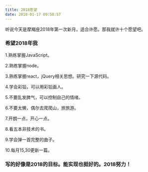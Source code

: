 ```yaml
---
title: 2018愿望
date: 2018-01-17 09:58:57
---
```


听说今天是摩羯座2018年第一次新月，适合许愿。那我就许十个愿望吧。

<!--more-->

### 希望2018年我

1.熟练掌握JavaScript。

2.熟练掌握node。

3.熟练掌握react，jQuery相关思想。研究一下源代码。

4.学会彩铅，可以用彩铅画人。

5.不要乱发脾气，可以控制自己的情绪。

6.不要太懒，偶尔去爬爬山，旅旅游。

7.开朗一点，开心一点。

8.看五本非技术的书。

9.学会弹一首完整的曲子。

10.每月15,30更新一篇。

### 写的好像是2018的目标。能实现也挺好的。2018努力！